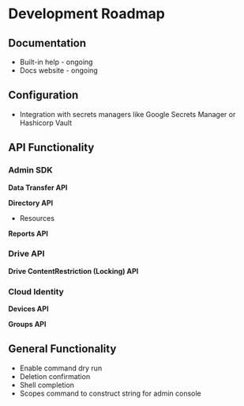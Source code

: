 # Development Roadmap

## Documentation
* Built-in help - ongoing
* Docs website - ongoing

## Configuration
* Integration with secrets managers like Google Secrets Manager or Hashicorp Vault

## API Functionality
### Admin SDK
**Data Transfer API**

**Directory API**
* Resources

**Reports API**

### Drive API
**Drive ContentRestriction (Locking) API**

### Cloud Identity
**Devices API**

**Groups API**

## General Functionality
* Enable command dry run
* Deletion confirmation
* Shell completion
* Scopes command to construct string for admin console